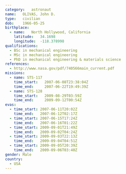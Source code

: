 ```yaml
---
category:	astronaut
name:	OLIVAS, John D.
type:	civilian
dob:	1966-05-25
birthplace:
  - name:	North Hollywood, California
    latitude:	34.1698
    longitude:	-118.378998
qualifications:
  - BSc in mechanical engineering
  - MSc in mechanical engineering
  - PhD in mechanical engineering & materials science
references:
  - http://www.nasa.gov/pdf/740566main_current.pdf
missions:
  - name: STS-117
    time_start:   2007-06-08T23:38:04Z
    time_end:     2007-06-22T19:49:39Z
  - name: STS-128
    time_start:   2009-08-29T03:59Z
    time_end:     2009-09-12T00:54Z
evas:
  - time_start: 2007-06-11T20:02Z
    time_end:   2007-06-12T02:17Z
  - time_start: 2007-06-15T17:24Z
    time_end:   2007-06-16T01:22Z
  - time_start: 2009-09-01T21:49Z
    time_end:   2009-09-02T04:24Z
  - time_start: 2009-09-03T22:13Z
    time_end:   2009-09-04T04:51Z
  - time_start: 2009-09-05T20:39Z
    time_end:   2009-09-06T03:40Z
gender:	Male
country:
  - USA
---
```

